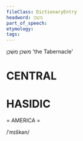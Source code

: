```yaml
---
fileClass: DictionaryEntry
headword: משכּן
part_of_speech: 
etymology: 
tags: 
---
```

משכּן
מִשְׁכָּן
'the Tabernacle'

CENTRAL
========

HASIDIC
=======
= AMERICA = 

/ˈmɪškən/